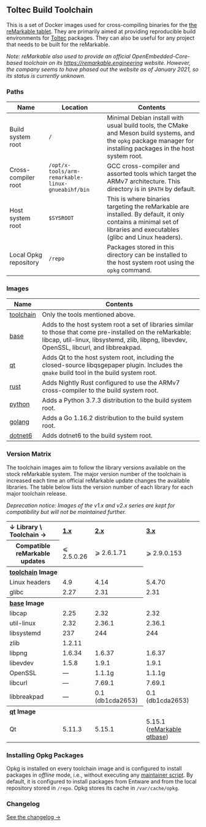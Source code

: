 ## Toltec Build Toolchain

This is a set of Docker images used for cross-compiling binaries for the [the reMarkable tablet](https://remarkable.com/).
They are primarily aimed at providing reproducible build environments for [Toltec](https://github.com/toltec-dev/toltec) packages.
They can also be useful for any project that needs to be built for the reMarkable.

_Note: reMarkable also used to provide an official OpenEmbedded-Core-based toolchain on its <https://remarkable.engineering> website._
_However, the company seems to have phased out the  website as of January 2021, so its status is currently unknown._

### Paths

Name                  | Location   | Contents
--------------------- | ---------- | -------
Build system root     | `/`        | Minimal Debian install with usual build tools, the CMake and Meson build systems, and the `opkg` package manager for installing packages in the host system root.
Cross-compiler root   | `/opt/x-tools/arm-remarkable-linux-gnueabihf/bin` | GCC cross-compiler and assorted tools which target the ARMv7 architecture. This directory is in `$PATH` by default.
Host system root      | `$SYSROOT` | This is where binaries targeting the reMarkable are installed. By default, it only contains a minimal set of libraries and executables (glibc and Linux headers).
Local Opkg repository | `/repo`    | Packages stored in this directory can be installed to the host system root using the `opkg` command.

### Images

Name | Contents
---- | -------
[toolchain](https://github.com/orgs/toltec-dev/packages/container/package/toolchain) | Only the tools mentioned above.
[base](https://github.com/orgs/toltec-dev/packages/container/package/base) | Adds to the host system root a set of libraries similar to those that come pre-installed on the reMarkable: libcap, util-linux, libsystemd, zlib, libpng, libevdev, OpenSSL, libcurl, and libbreakpad.
[qt](https://github.com/orgs/toltec-dev/packages/container/package/qt) | Adds Qt to the host system root, including the closed-source libqsgepaper plugin. Includes the `qmake` build tool in the build system root.
[rust](https://github.com/orgs/toltec-dev/packages/container/package/rust) | Adds Nightly Rust configured to use the ARMv7 cross-compiler to the build system root.
[python](https://github.com/orgs/toltec-dev/packages/container/package/python) | Adds a Python 3.7.3 distribution to the build system root.
[golang](https://github.com/orgs/toltec-dev/packages/container/package/golang) | Adds a Go 1.16.2 distribution to the build system root.
[dotnet6](https://github.com/orgs/toltec-dev/packages/container/package/dotnet6) | Adds dotnet6 to the build system root.

### Version Matrix

The toolchain images aim to follow the library versions available on the stock reMarkable system.
The major version number of the toolchain is increased each time an official reMarkable update changes the available libraries.
The table below lists the version number of each library for each major toolchain release.

_Deprecation notice: Images of the v1.x and v2.x series are kept for compatibility but will not be maintained further._

<table>
    <tr>
        <th align="left">↓ Library \ Toolchain →</th>
        <th align="left"><a href="https://github.com/toltec-dev/toolchain/tree/v1.x">1.x</a></td>
        <th align="left"><a href="https://github.com/toltec-dev/toolchain/tree/v2.x">2.x</a></td>
        <th align="left"><a href="https://github.com/toltec-dev/toolchain/tree/v3.x">3.x</a></td>
    </tr>
    <tr>
        <th>Compatible reMarkable updates</td>
        <td>⩽ 2.5.0.26</td>
        <td>⩾ 2.6.1.71</td>
        <td>⩾ 2.9.0.153</td>
    </tr>
    <tr>
        <th colspan="3" align="left">
            <a href="https://github.com/orgs/toltec-dev/packages/container/package/toolchain">toolchain</a> Image
        </th>
    </tr>
    <tr>
        <td>Linux headers</td>
        <td>4.9</td>
        <td>4.14</td>
        <td>5.4.70</td>
    </tr>
    <tr>
        <td>glibc</td>
        <td>2.27</td>
        <td>2.31</td>
        <td>2.31</td>
    </tr>
    <tr>
        <th colspan="3" align="left">
            <a href="https://github.com/orgs/toltec-dev/packages/container/package/base">base</a> Image
        </th>
    </tr>
    <tr>
        <td>libcap</td>
        <td>2.25</td>
        <td>2.32</td>
        <td>2.32</td>
    </tr>
    <tr>
        <td>util-linux</td>
        <td>2.32</td>
        <td>2.36.1</td>
        <td>2.36.1</td>
    </tr>
    <tr>
        <td>libsystemd</td>
        <td>237</td>
        <td>244</td>
        <td>244</td>
    </tr>
    <tr>
        <td>zlib</td>
        <td colspan="2">1.2.11</td>
    </tr>
    <tr>
        <td>libpng</td>
        <td>1.6.34</td>
        <td>1.6.37</td>
        <td>1.6.37</td>
    </tr>
    <tr>
        <td>libevdev</td>
        <td>1.5.8</td>
        <td>1.9.1</td>
        <td>1.9.1</td>
    </tr>
    <tr>
        <td>OpenSSL</td>
        <td>—</td>
        <td>1.1.1g</td>
        <td>1.1.1g</td>
    </tr>
    <tr>
        <td>libcurl</td>
        <td>—</td>
        <td>7.69.1</td>
        <td>7.69.1</td>
    </tr>
    <tr>
        <td>libbreakpad</td>
        <td>—</td>
        <td>0.1 (db1cda2653)</td>
        <td>0.1 (db1cda2653)</td>
    </tr>
    <tr>
        <th colspan="3" align="left">
            <a href="https://github.com/orgs/toltec-dev/packages/container/package/qt">qt</a> Image
        </th>
    </tr>
    <tr>
        <td>Qt</td>
        <td>5.11.3</td>
        <td>5.15.1</td>
        <td>5.15.1 (<a href="https://github.com/reMarkable/qtbase">reMarkable qtbase</a>)</td>
    </tr>
</table>

### Installing Opkg Packages

Opkg is installed on every toolchain image and is configured to install packages in _offline_ mode, i.e., without executing any [maintainer script](https://www.debian.org/doc/debian-policy/ch-maintainerscripts.html).
By default, it is configured to install packages from Entware and from the local repository stored in `/repo`.
Opkg stores its cache in `/var/cache/opkg`.

### Changelog

[See the changelog →](CHANGELOG.md)

